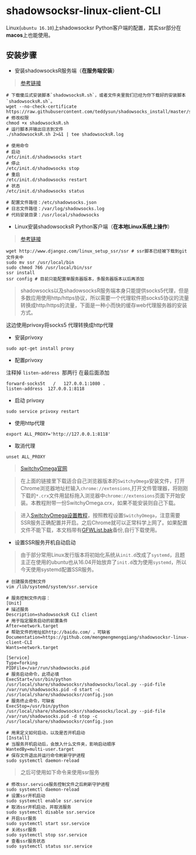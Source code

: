 # shadowsocksr-linux-client-CLI
Linux(`ubuntu 16.10`)上shadowsocksr Python客户端的配置，其实ssr部分在**macos**上也能使用。

## 安装步骤

* 安装shadowsocksR服务端（**在服务端安装**）

> [参考链接](https://shadowsocks.be/9.html)

    # 下载傻瓜式安装脚本`shadowsocksR.sh`，或者文件夹里我们已经为你下载好的安装脚本`shadowsocksR.sh`。
    wget --no-check-certificate https://raw.githubusercontent.com/teddysun/shadowsocks_install/master/shadowsocksR.sh
    # 修改权限
    chmod +x shadowsocksR.sh
    # 运行脚本并输出日志到文件
    ./shadowsocksR.sh 2>&1 | tee shadowsocksR.log

    # 使用命令
    # 启动
    /etc/init.d/shadowsocks start
    # 停止
    /etc/init.d/shadowsocks stop
    # 重启
    /etc/init.d/shadowsocks restart
    # 状态
    /etc/init.d/shadowsocks status

    # 配置文件路径：/etc/shadowsocks.json
    # 日志文件路径：/var/log/shadowsocks.log
    # 代码安装目录：/usr/local/shadowsocks

* Linux安装shadowsocksR Python客户端（**在本地Linux系统上操作**）

> [参考链接](https://www.djangoz.com/2017/08/16/linux_setup_ssr/)

    wget http://www.djangoz.com/linux_setup_ssr/ssr # ssr脚本已经被下载到git文件夹中
    sudo mv ssr /usr/local/bin
    sudo chmod 766 /usr/local/bin/ssr
    ssr install
    ssr config # 目前只能配置单服务器版本，多服务器版本以后再添加



> shadowsocks以及shadowsocksR服务端本身只能提供socks5代理，但是多数应用使用http/https协议，所以需要一个代理软件把socks5协议的流量转换成http/https的流量，下面是一种小而快的缓存web代理服务器的安装方式。

这边使用privoxy将socks5 代理转换成http代理

* 安装privoxy

```shell
sudo apt-get install proxy
```

* 配置privoxy

注释掉 `listen-address `那两行
在最后面添加

```shell
forward-socks5t   /   127.0.0.1:1080 .
listen-address  127.0.0.1:8118
```

* 启动 privoxy

```shell
sudo service privoxy restart
```

* 使用http代理

```shell
export ALL_PROXY='http://127.0.0.1:8118'
```

* 取消代理
```shell
unset ALL_PROXY
```

> [SwitchyOmega官网](https://www.switchyomega.com)

> 在上面的链接里下载适合自己浏览器版本的`SwitchyOmega`安装文件，打开Chrome浏览器地址栏输入`chrome://extensions`,打开文件管理器，将刚刚下载的`*.crx`文件用鼠标拖入浏览器中`chrome://extensions`页面下开始安装。本教程附带一份SwitchyOmega.crx，如果不能安装则自己下载。

> 进入[SwitchyOmega设置教程](https://www.switchyomega.com/settings.html)，按照教程设置`SwitchyOmega`，注意需要SSR服务正确配置并开启。之后Chrome就可以正常科学上网了。如果配置文件不能下载，本文档带有[GFWList.bak](https://github.com/mengmengmengqiang/shadowsocksr-linux-client-CLI/blob/master/GFWList.bak)备份,自行下载使用。

* 设置SSR服务开机自动启动

> 由于部分常用Linux发行版本将初始化系统从`init.d`改成了`systemd`，且题主正在使用的ubuntu也从16.04开始放弃了`init.d`改为使用`systemd`，所以今天使用systemd配置SSR服务。

    # 创建服务控制文件
    vim /lib/systemd/system/ssr.service

    # 服务控制文件内容：
    [Unit]
    # 描述服务
    Description=shadowsocksR CLI client
    # 用于指定服务启动的前置条件
    After=network.target
    # 帮助文件的地址如http://baidu.com/ ，可缺省
    Documentation=https://github.com/mengmengmengqiang/shadowsocksr-linux-client-CLI
    Wants=network.target

    [Service]
    Type=forking
    PIDFile=/var/run/shadowsocks.pid
    # 服务启动命令，此项必填
    ExecStart=/usr/bin/python /usr/local/share/shadowsocksr/shadowsocks/local.py --pid-file /var/run/shadowsocks.pid -d start -c /usr/local/share/shadowsocksr/config.json
    # 服务终止命令，可缺省
    ExecStop=/usr/bin/python /usr/local/share/shadowsocksr/shadowsocks/local.py --pid-file /var/run/shadowsocks.pid -d stop -c /usr/local/share/shadowsocksr/config.json

    # 用来定义如何启动，以及是否开机启动
    [Install]
    # 当服务开机启动后，会放入什么文件夹，影响启动顺序
    WantedBy=multi-user.target
    # 保存文件退出并运行命令刷新守护进程
    sudo systemctl daemon-reload

> 之后可使用如下命令来使用ssr服务

    # 修改ssr.service服务控制文件之后刷新守护进程
    sudo systemctl daemon-reload
    # 设置ssr开机启动
    sudo systemctl enable ssr.service
    # 取消ssr开机启动，并取消服务
    sudo systemctl disable ssr.service
    # 开启ssr服务
    sudo systemctl start ssr.service
    # 关闭ssr服务
    sudo systemctl stop ssr.service
    # 查看ssr服务状态
    sudo systemctl status ssr.service
